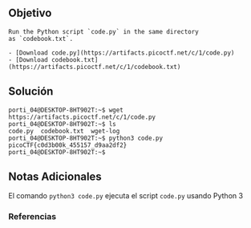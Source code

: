## Objetivo
```
Run the Python script `code.py` in the same directory as `codebook.txt`.

- [Download code.py](https://artifacts.picoctf.net/c/1/code.py)
- [Download codebook.txt](https://artifacts.picoctf.net/c/1/codebook.txt)
```
[](https://github.com/armandoportillo0101/Seguridad-de-Redes/blob/main/Plantilla.md#objetivo)
## Solución
```
porti_04@DESKTOP-8HT902T:~$ wget https://artifacts.picoctf.net/c/1/code.py
porti_04@DESKTOP-8HT902T:~$ ls
code.py  codebook.txt  wget-log
porti_04@DESKTOP-8HT902T:~$ python3 code.py
picoCTF{c0d3b00k_455157_d9aa2df2}
porti_04@DESKTOP-8HT902T:~$
```
[](https://github.com/armandoportillo0101/Seguridad-de-Redes/blob/main/Plantilla.md#soluci%C3%B3n)

## Notas Adicionales
El comando `python3 code.py` ejecuta el script `code.py` usando Python 3
[](https://github.com/armandoportillo0101/Seguridad-de-Redes/blob/main/Plantilla.md#notas-adicionales)

### Referencias
